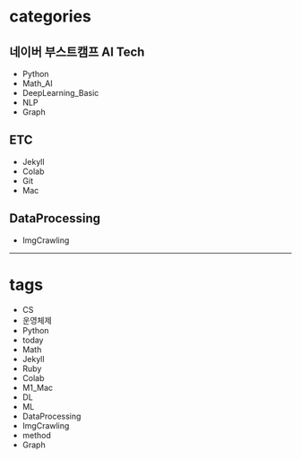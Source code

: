 
# categories

## 네이버 부스트캠프 AI Tech

- Python
- Math_AI
- DeepLearning_Basic
- NLP
- Graph

## ETC

- Jekyll
- Colab
- Git
- Mac

## DataProcessing

- ImgCrawling

---

# tags

- CS
- 운영체제
- Python
- today
- Math
- Jekyll
- Ruby
- Colab
- M1_Mac
- DL
- ML
- DataProcessing
- ImgCrawling
- method
- Graph